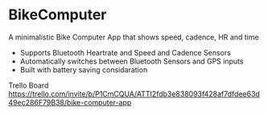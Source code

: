 # BikeComputer

A minimalistic Bike Computer App that shows speed, cadence, HR and time


- Supports Bluetooth Heartrate and Speed and Cadence Sensors
- Automatically switches between Bluetooth Sensors and GPS inputs
- Built with battery saving considaration

Trello Board
https://trello.com/invite/b/P1CmCQUA/ATTI2fdb3e838093f428af7dfdee63d49ec286F79B38/bike-computer-app
